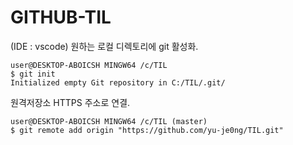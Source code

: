 # GITHUB-TIL 

(IDE : vscode)
원하는 로컬 디렉토리에 git 활성화.

```
user@DESKTOP-ABOICSH MINGW64 /c/TIL
$ git init
Initialized empty Git repository in C:/TIL/.git/
```

원격저장소 HTTPS 주소로 연결.

```
user@DESKTOP-ABOICSH MINGW64 /c/TIL (master)
$ git remote add origin "https://github.com/yu-je0ng/TIL.git"
```